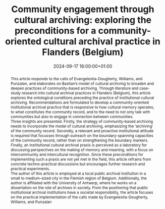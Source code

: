 ---
abstract: 'This article responds to the calls of Evangelestia-Dougherty, Williams,
  and Punzalan, and elaborates on Bastian’s model of cultural archiving to broaden
  and deepen practices of community-based archiving. Through literature and case-study
  research into cultural archival practices in Flanders (Belgium), this article explores
  the ontological conditions preceding the practice of institutional cultural archiving.
  Recommendations are formulated to develop a community-oriented institutional archival
  practice that is responsive to how cultural memory operates, to what constitutes
  the community record, and to the need to not only talk with communities but also
  to engage in connection between communities.


  Three insights are presented. Firstly, the strategy of community-based archiving
  needs to incorporate the model of cultural archiving, emphasizing the ‘archiving’
  of the community record. Secondly, a relevant and proactive institutional attitude
  is required that focusses through outreach on the boundary-spanning capacities of
  the community record, rather than on strengthening the boundary markers. Finally,
  an institutional cultural archival praxis is perceived as a laboratory for discussing
  perspectives on the making of memory and meaning, with a focus on intercommunity
  and intercultural recognition. Since these preconditions for implementing such a
  praxis are not yet met in the field, this article refrains from concrete techno-practical
  discussions but encourages further research and practical experiments.


  The author of this article is employed at a local public archival institution in
  a small to medium-sized city in the Flemish region of Belgium. Additionally, the
  author is affiliated with the University of Antwerp, where he works on a dissertation
  on the role of archives in society. From the positioning that public institutional
  archival institutions have a societal responsibility, the article focuses on the
  practical implementation of the calls made by Evangelestia-Dougherty, Williams,
  and Punzalan'
creators:
- Geerd De Ceulaerde
date: 2024-09-17 16:00:00+01:00
document_url: https://doi.org/10.21428/5676bf2d.49a8d26d
grand_parent: iPRES
institutions: []
keywords:
- approaches to preservation
- start 2 preserve
landing_page_url: https://ipres2024.pubpub.org/pub/gdxzwi3z/
language: eng
layout: publication
license: Creative Commons Attribution Share-Alike 4.0 (CC-BY-SA-4.0)
notes_url: https://docs.google.com/document/d/1RnqtK66DuBgEZBSuTMC7aU8i32AMZQUp5X-Qi1AQdNg/edit#heading=h.aar4tupij1po
parent: iPRES 2024
publication_type: paper
size: null
slides_url: https://zenodo.org/records/13767858
source_name: iPRES
stream_url: https://www.archief.vlaanderen.be/archief/records/dossiers/5acb210228ce4315ae650812d056a482329eb83ed2dc42398a51505dc153be81/documents/e14395c2e38544b884534e3ad374a2f5eb92a4bb791941e1ba0222a6c969343c
title: 'Community engagement through cultural archiving: exploring the preconditions
  for a community-oriented cultural archival practice in Flanders (Belgium)'
year: 2024
---
